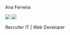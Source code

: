 Ana Ferreira 

<div>
<a href ="mailto:anaferreira.itrecruiter@gmail.com"><img src="https://img.shields.io/badge/Gmail-FF69B4?style=for-the-badge&logo=gmail&logoColor=white" target="_blank"></a>
<a href="www.linkedin.com/in/anaferreirabezerra" target="_blank"><img src="https://img.shields.io/badge/-LinkedIn-FF69B4?style=for-the-badge&logo=linkedin&logoColor=white" target="_blank"></a>   
</div>

Recruiter IT | Web Developer


